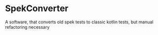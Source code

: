 # SpekConverter
A software, that converts old spek tests to classic kotlin tests, but manual refactoring necessary
